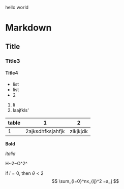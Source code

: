 hello world
# Markdown
## Title
### Title3
#### Title4

* list
* list
* 2

1. li
2. laajfkls'

| table | 1                | 2        |
| ----- | ---------------- | -------- |
| 1     | 2ajksdhfksjahfjk | zlkjkjdk |

**Bold**

*italia*

H~2~O^2^

if $i = 0$, then $\theta<2$
$$
\sum_{i=0}^nx_{ij}^2 =a_j
$$



